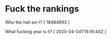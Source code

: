 # Fuck the rankings

Who the hell am I?
{ 18484993 }

What fucking year is it?
[ 2025-04-04T19:16:40Z ]
